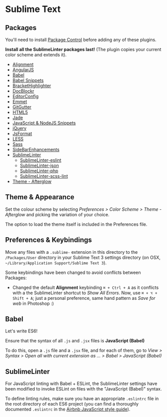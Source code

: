 # Sublime Text

## Packages

You'll need to install [Package Control](https://packagecontrol.io/installation) before adding any of these plugins.

**Install all the SublimeLinter packages last!** (The plugin copies your current color scheme and extends it).

- [Alignment](https://packagecontrol.io/packages/Alignment)
- [AngularJS](https://packagecontrol.io/packages/AngularJS)
- [Babel](https://packagecontrol.io/packages/Babel)
- [Babel Snippets](https://packagecontrol.io/packages/Babel%20Snippets)
- [BracketHighlighter](https://packagecontrol.io/packages/BracketHighlighter)
- [DocBlockr](https://packagecontrol.io/packages/DocBlockr)
- [EditorConfig](https://packagecontrol.io/packages/EditorConfig)
- [Emmet](https://packagecontrol.io/packages/Emmet)
- [GitGutter](https://packagecontrol.io/packages/GitGutter)
- [HTML5](https://packagecontrol.io/packages/HTML5)
- [Jade](https://packagecontrol.io/packages/Jade)
- [JavaScript & NodeJS Snippets](https://packagecontrol.io/packages/JavaScript%20%26%20NodeJS%20Snippets)
- [jQuery](http://packagecontrol.io/packages/jQuery)
- [JsFormat](https://packagecontrol.io/packages/JsFormat)
- [LESS](https://packagecontrol.io/packages/LESS)
- [Sass](https://packagecontrol.io/packages/Sass)
- [SideBarEnhancements](https://packagecontrol.io/packages/SideBarEnhancements)
- [SublimeLinter](https://packagecontrol.io/packages/SublimeLinter)
  - [SublimeLinter-eslint](https://packagecontrol.io/packages/SublimeLinter-contrib-eslint)
  - [SublimeLinter-json](https://packagecontrol.io/packages/SublimeLinter-json)
  - [SublimeLinter-php](https://packagecontrol.io/packages/SublimeLinter-php)
  - [SublimeLinter-scss-lint](https://packagecontrol.io/packages/SublimeLinter-contrib-scss-lint)
- [Theme - Afterglow](https://packagecontrol.io/packages/Theme%20-%20Afterglow)

## Theme & Appearance

Set the colour scheme by selecting *Preferences > Color Scheme > Theme - Afterglow* and picking the variation of your choice.

The option to load the theme itself is included in the Preferences file.

## Preferences & Keybindings

Move any files with a `.sublime-` extension in this directory to the `/Packages/User` directory in your Sublime Text 3 settings directory (on OSX, `~/Library/Application Support/Sublime Text 3`).

Some keybindings have been changed to avoid conflicts between Packages:

- Changed the default **Alignment** keybinding `⌘ + Ctrl + A` as it conflicts with a the SublimeLinter shortcut to *Show All Errors*. Now, use `⌘ + ⌥ + Shift + A`; just a personal preference, same hand pattern as *Save for web* in Photoshop :)

## Babel

Let's write ES6!

Ensure that the syntax of all `.js` and `.jsx` files is **JavaScript (Babel)**

To do this, open a `.js` file and a `.jsx` file, and for each of them, go to *View > Syntax > Open all with current extension as ... > Babel > JavaScript (Babel)*

## SublimeLinter

For JavaScript linting with Babel + ESLint, the SublimeLinter settings have been modified to invoke ESLint on files with the "JavaScript (Babel)" syntax.

To define linting rules, make sure you have an appropriate `.eslintrc` file in the root directory of each ES6 project (you can find a thoroughly documented `.eslintrc` in the [Airbnb JavaScript style guide](https://github.com/airbnb/javascript)).